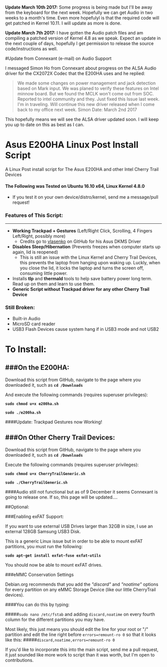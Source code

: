 **Update  March 10th 2017:** Some progress is being made but I'll be away from the keyboard for the next week. Hopefully we can get Audio in two weeks to a month's time. Even more hopefulyl is that the required code will get patched in Kernel 10.11. I will update as more is done. 

**Update March 7th 2017:** I have gotten the Audio patch files and am compiling a patched version of Kernel 4.8 as we speak. Expect an update in the next couple of days, hopefully I get permission to release the source code/instructions as well. 

#Update from Connexant (e-mail) on Audio Support

I messaged Simon Ho from Connexant about progress on the ALSA Audio driver for the CX2072X Codec that the E200HA uses and he replied: 

> We made some changes on power management and jack detection based on Mark input. We was planed to verify these features on Intel minnow board. But we found the MCLK won't come out from SOC. Reported to intel community and they. Just fixed this Issue last week. 
I'm in traveling. Will continue this new driver released when I come back to my office next week. 
Simon
Date: March 2nd 2017

This hopefully means we will see the ALSA driver updated soon. I will keep you up to date on this as best as I can. 

# Asus E200HA Linux Post Install Script
A Linux Post install script for The Asus E200HA and other Intel Cherry Trail Devices

#### The Following was Tested on Ubuntu 16.10 x64, Linux Kernel 4.8.0

  - If you test it on your own device/distro/kernel, send me a message/pull request!

### Features of This Script:
---
  - **Working Trackpad + Gestures** (Left/Right Click, Scrolling, 4 Fingers Left/Right, possibly more)
    - Credits go to [vlasenko](https://github.com/vlasenko/hid-asus-dkms) on GitHub for his Asus DKMS Driver
  - **Disables Sleep/Hibernation** (Prevents freezes when computer starts up again, lid is reopened)
    - This is still an issue with the Linux Kernel and Cherry Trail Devices, this prevents the laptop from hanging upon waking up. Luckly, when you close the lid, it locks the laptop and turns the screen off, consuming little power.
  - Installs **tlp** and **thermald** tools to help save battery power long term. Read up on them and learn to use them.
  - **Generic Script without Trackpad driver for any other Cherry Trail Device**

### Still Broken:
  - Built-in Audio
  - MicroSD card reader
  - USB3 Flash Devices cause system hang if in USB3 mode and not USB2

# To Install:

###On the E200HA:
---
Download this script from GitHub, navigate to the page where you downloaded it, such as **```cd /Downloads```**

And execute the following commands (requires superuser privileges):

**```sudo chmod u+x e200ha.sh```**

**```sudo ./e200ha.sh```**

####Update: Trackpad Gestures now Working!

###On Other Cherry Trail Devices:
---
Download this script from GitHub, navigate to the page where you downloaded it, such as **```cd /Downloads```**

Execute the following commands (requires superuser privileges):

**```sudo chmod u+x CherryTrailGeneric.sh```**

**```sudo ./CherryTrailGeneric.sh```**

####Audio still not functional but as of 9 December it seems Connexant is going to release one. If so, this page will be updated....

##Optional:

###Enabling exFAT Support:

If you want to use external USB Drives larger than 32GB in size, I use an external 128GB Samsung USB3 Disk.

This is a generic Linux issue but in order to be able to mount exFAT partitions, you must run the following:

**```sudo apt-get install exfat-fuse exfat-utils```**

You should now be able to mount exFAT drives.

###eMMC Conservation Settings

Debian.org recommends that you add the *"discard"* and *"noatime"* options for every partition on any eMMC Storage Device (like our little CherryTrail devices).

####You can do this by typing:

#####```sudo nano /etc/fstab```
and adding ```discard,noatime``` on every fourth column for the different partitions you may have.

Most likely, this just means you should edit the line for your root or "/" partition and edit the line right before ```errors=remount-ro 0``` so that it looks like this:
#####```discard,noatime,errors=remount-ro 0```

If you'd like to incorporate this into the main script, send me a pull request, it just sounded like more work to script than it was worth, but I'm open to contributions.
